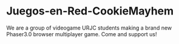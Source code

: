 # Juegos-en-Red-CookieMayhem
We are a group of videogame URJC students making a brand new Phaser3.0 browser multiplayer game. Come and support us! 
